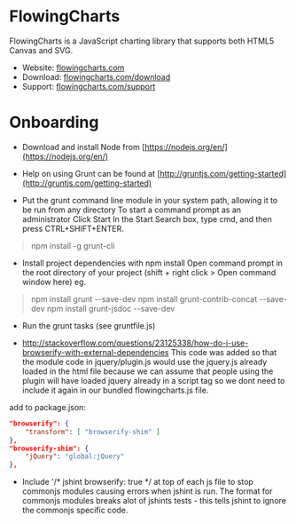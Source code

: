 # FlowingCharts

FlowingCharts is a JavaScript charting library that supports both HTML5 Canvas and SVG.

* Website: [flowingcharts.com](http://www.flowingcharts.com/)
* Download: [flowingcharts.com/download](http://www.flowingcharts.com/download)
* Support: [flowingcharts.com/support](http://www.flowingcharts.com/support)

# Onboarding

* Download and install Node from [https://nodejs.org/en/](https://nodejs.org/en/)

* Help on using Grunt can be found at [http://gruntjs.com/getting-started](http://gruntjs.com/getting-started)

* Put the grunt command line module in your system path, allowing it to be run from any directory
To start a command prompt as an administrator
Click Start
In the Start Search box, type cmd, and then press CTRL+SHIFT+ENTER.
> npm install -g grunt-cli

* Install project dependencies with npm install
Open command prompt in the root directory of your project (shift + right click > Open command window here)
eg.
>npm install grunt --save-dev
>npm install grunt-contrib-concat --save-dev
>npm install grunt-jsdoc --save-dev

* Run the grunt tasks (see gruntfile.js)

* http://stackoverflow.com/questions/23125338/how-do-i-use-browserify-with-external-dependencies
This code was added so that the module code in jquery/plugin.js would use the jquery.js already loaded in the html file 
because we can assume that people using the plugin will have loaded jquery already in a script tag so we dont
need to include it again in our bundled flowingcharts.js file.

add to package.json:

```json
"browserify": {
    "transform": [ "browserify-shim" ]
},
"browserify-shim": {
    "jQuery": "global:jQuery"
},
```

* Include '/* jshint browserify: true */ at top of each js file to stop commonjs modules causing errors when jshint is run.
The format for commonjs modules breaks alot of jshints tests - this tells jshint to ignore the commonjs specific code.